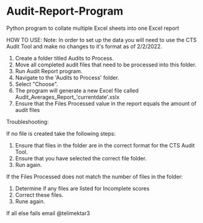 # Audit-Report-Program
 Python program to collate multiple Excel sheets into one Excel report

HOW TO USE:
Note: In order to set up the data you will need to use the CTS Audit Tool and make no changes to it's format as of 2/2/2022.

1. Create a folder titled Audits to Process.
2. Move all completed audit files that need to be processed into this folder.
3. Run Audit Report program.
4. Navigate to the 'Audits to Process' folder.
5. Select "Choose".
6. The program will generate a new Excel file called Audit_Averages_Report_'currentdate'.xslx
7. Ensure that the Files Processed value in the report equals the amount of audit files

Troubleshooting:

If no file is created take the following steps:
1. Ensure that files in the folder are in the correct format for the CTS Audit Tool.
2. Ensure that you have selected the correct file folder.
3. Run again.

If the Files Processed does not match the number of files in the folder:
1. Determine if any files are listed for  Incomplete scores
2. Correct these files.
3. Rune again.

If all else fails email @telimektar3

<!-- Will need to be able to identify: -->
<!-- 1. Specific cells on a specific sheet within a group of Excel documents
    a. Batch select the Excel spreadsheets with a Folder select pop-up
2. Store that information as a list (or do it as a dictionary since it will have a key and value? It should be easier to do as a list)
3. Manipulate the information to get average percent score per discipline
4. Output that information into another Excel sheet/report
    a. Have the file name be auto-generated based on a set name and an auto-generated date
    b. Should the file name include -2 if it's generated more than once on the same date? -->
 
